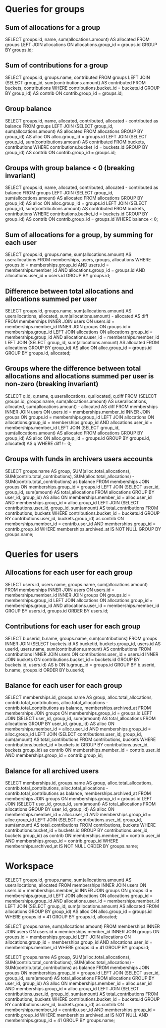 # Queries for groups

## Sum of allocations for a group

SELECT groups.id, name, sum(allocations.amount) AS allocated
FROM groups
LEFT JOIN allocations ON allocations.group_id = groups.id
GROUP BY groups.id;

## Sum of contributions for a group 

SELECT groups.id, groups.name, contributed
FROM groups
LEFT JOIN (SELECT group_id, sum(contributions.amount) AS contributed
           FROM buckets, contributions
           WHERE contributions.bucket_id = buckets.id
           GROUP BY group_id) AS contrib ON contrib.group_id = groups.id;

## Group balance

SELECT groups.id, name, allocated, contributed, allocated - contributed as balance
FROM groups
LEFT JOIN (SELECT group_id, sum(allocations.amount) AS allocated
           FROM allocations
           GROUP BY group_id) AS alloc ON alloc.group_id = groups.id
LEFT JOIN (SELECT group_id, sum(contributions.amount) AS contributed
           FROM buckets, contributions
           WHERE contributions.bucket_id = buckets.id
           GROUP BY group_id) AS contrib ON contrib.group_id = groups.id;


## Groups with group balance < 0 (breaking invariant)

SELECT groups.id, name, allocated, contributed, allocated - contributed as balance
FROM groups
LEFT JOIN (SELECT group_id, sum(allocations.amount) AS allocated
           FROM allocations
           GROUP BY group_id) AS alloc ON alloc.group_id = groups.id
LEFT JOIN (SELECT group_id, sum(contributions.amount) AS contributed
           FROM buckets, contributions
           WHERE contributions.bucket_id = buckets.id
           GROUP BY group_id) AS contrib ON contrib.group_id = groups.id
WHERE balance < 0;

## Sum of allocations for a group, by summing for each user

SELECT groups.id, groups.name, sum(allocations.amount) AS userallocations
FROM memberships, users, groups, allocations
WHERE groups.id = memberships.group_id AND users.id = memberships.member_id AND
      allocations.group_id = groups.id AND allocations.user_id = users.id
GROUP BY groups.id;

## Difference between total allocations and allocations summed per user

SELECT groups.id, groups.name, sum(allocations.amount) AS userallocations, allocated, 
       sum(allocations.amount) - allocated AS diff
FROM memberships
INNER JOIN users ON users.id = memberships.member_id
INNER JOIN groups ON groups.id = memberships.group_id
LEFT JOIN allocations ON allocations.group_id = memberships.group_id AND allocations.user_id = memberships.member_id
LEFT JOIN (SELECT group_id, sum(allocations.amount) AS allocated
           FROM allocations
           GROUP BY group_id) AS alloc ON alloc.group_id = groups.id
GROUP BY groups.id, allocated;

## Groups where the difference between total allocations and allocations summed per user is non-zero (breaking invariant)

SELECT q.id, q.name, q.userallocations, q.allocated, q.diff 
FROM (SELECT groups.id, groups.name, sum(allocations.amount) AS userallocations, allocated, 
             sum(allocations.amount) - allocated AS diff
      FROM memberships
      INNER JOIN users ON users.id = memberships.member_id
      INNER JOIN groups ON groups.id = memberships.group_id
      LEFT JOIN allocations ON allocations.group_id = memberships.group_id AND allocations.user_id = memberships.member_id
      LEFT JOIN (SELECT group_id, sum(allocations.amount) AS allocated
                 FROM allocations
                 GROUP BY group_id) AS alloc ON alloc.group_id = groups.id
      GROUP BY groups.id, allocated) AS q
WHERE diff != 0;

## Groups with funds in archivers users accounts

SELECT groups.name AS group, SUM(alloc.total_allocations), SUM(contrib.total_contributions),
       SUM(alloc.total_allocations) - SUM(contrib.total_contributions) as balance
FROM memberships
JOIN groups ON memberships.group_id = groups.id
LEFT JOIN (SELECT user_id, group_id, sum(amount) AS total_allocations
           FROM allocations
           GROUP BY user_id, group_id) AS alloc
           ON memberships.member_id = alloc.user_id AND memberships.group_id = alloc.group_id
LEFT JOIN (SELECT contributions.user_id, group_id, sum(amount) AS total_contributions
           FROM contributions, buckets
           WHERE contributions.bucket_id = buckets.id
           GROUP BY contributions.user_id, buckets.group_id) as contrib
           ON memberships.member_id = contrib.user_id AND memberships.group_id = contrib.group_id
WHERE memberships.archived_at IS NOT NULL
GROUP BY groups.name;

# Queries for users

## Allocations for each user for each group

SELECT users.id, users.name, groups.name, sum(allocations.amount)
FROM memberships
INNER JOIN users ON users.id = memberships.member_id
INNER JOIN groups ON groups.id = memberships.group_id
LEFT JOIN allocations ON allocations.group_id = memberships.group_id AND allocations.user_id = memberships.member_id
GROUP BY users.id, groups.id
ORDER BY users.id;

## Contributions for each user for each group

SELECT b.userid, b.name, groups.name, sum(contributions)
FROM groups
INNER JOIN (SELECT buckets.id AS bucketid, buckets.group_id, users.id AS userid, users.name, 
                  sum(contributions.amount) AS contributions
           FROM contributions
           INNER JOIN users ON contributions.user_id = users.id
           INNER JOIN buckets ON contributions.bucket_id = buckets.id
           GROUP BY buckets.id, users.id) AS b ON b.group_id = groups.id
GROUP BY b.userid, b.name, groups.id
ORDER BY b.userid;

## Balance for each user for each group 

SELECT memberships.id, groups.name AS group, alloc.total_allocations, contrib.total_contributions, 
       alloc.total_allocations - contrib.total_contributions as balance, memberships.archived_at
FROM memberships
JOIN groups ON memberships.group_id = groups.id
LEFT JOIN (SELECT user_id, group_id, sum(amount) AS total_allocations
           FROM allocations
           GROUP BY user_id, group_id) AS alloc
           ON memberships.member_id = alloc.user_id AND memberships.group_id = alloc.group_id
LEFT JOIN (SELECT contributions.user_id, group_id, sum(amount) AS total_contributions
           FROM contributions, buckets
           WHERE contributions.bucket_id = buckets.id
           GROUP BY contributions.user_id, buckets.group_id) as contrib
           ON memberships.member_id = contrib.user_id AND memberships.group_id = contrib.group_id;

## Balance for all archived users

SELECT memberships.id, groups.name AS group, alloc.total_allocations, contrib.total_contributions, 
       alloc.total_allocations - contrib.total_contributions as balance, memberships.archived_at
FROM memberships
JOIN groups ON memberships.group_id = groups.id
LEFT JOIN (SELECT user_id, group_id, sum(amount) AS total_allocations
           FROM allocations
           GROUP BY user_id, group_id) AS alloc
           ON memberships.member_id = alloc.user_id AND memberships.group_id = alloc.group_id
LEFT JOIN (SELECT contributions.user_id, group_id, sum(amount) AS total_contributions
           FROM contributions, buckets
           WHERE contributions.bucket_id = buckets.id
           GROUP BY contributions.user_id, buckets.group_id) as contrib
           ON memberships.member_id = contrib.user_id AND memberships.group_id = contrib.group_id
WHERE memberships.archived_at IS NOT NULL
ORDER BY groups.name;

# Workspace

SELECT groups.id, groups.name, sum(allocations.amount) AS userallocations, allocated
FROM memberships
INNER JOIN users ON users.id = memberships.member_id
INNER JOIN groups ON groups.id = memberships.group_id
LEFT JOIN allocations ON allocations.group_id = memberships.group_id AND allocations.user_id = memberships.member_id
LEFT JOIN (SELECT group_id, sum(allocations.amount) AS allocated
           FROM allocations
           GROUP BY group_id) AS alloc ON alloc.group_id = groups.id
WHERE groups.id = 41
GROUP BY groups.id, allocated;

SELECT groups.name, sum(allocations.amount)
FROM memberships
INNER JOIN users ON users.id = memberships.member_id
INNER JOIN groups ON groups.id = memberships.group_id
LEFT JOIN allocations ON allocations.group_id = memberships.group_id AND allocations.user_id = memberships.member_id
WHERE groups.id = 41
GROUP BY groups.id;

SELECT groups.name AS group, SUM(alloc.total_allocations), SUM(contrib.total_contributions),
       SUM(alloc.total_allocations) - SUM(contrib.total_contributions) as balance
FROM memberships
JOIN groups ON memberships.group_id = groups.id
LEFT JOIN (SELECT user_id, group_id, sum(amount) AS total_allocations
           FROM allocations
           GROUP BY user_id, group_id) AS alloc
           ON memberships.member_id = alloc.user_id AND memberships.group_id = alloc.group_id
LEFT JOIN (SELECT contributions.user_id, group_id, sum(amount) AS total_contributions
           FROM contributions, buckets
           WHERE contributions.bucket_id = buckets.id
           GROUP BY contributions.user_id, buckets.group_id) as contrib
           ON memberships.member_id = contrib.user_id AND memberships.group_id = contrib.group_id
WHERE memberships.archived_at IS NOT NULL AND memberships.group_id = 41
GROUP BY groups.name;
